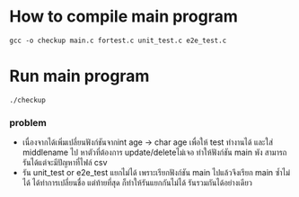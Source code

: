 # How to compile main program 

` gcc -o checkup main.c fortest.c unit_test.c e2e_test.c `

# Run main program
` ./checkup `

### problem
- เนื่องจากได้เพิ่มเปลี่ยนฟังก์ชันจากint age -> char age เพื่อให้ test ทำงานได้ และใส่ middlename ไป หาตัวที่ต้องการ update/deleteไม่เจอ ทำให้ฟังก์ชัน main พัง สามารถรันได้แต่จะมีปัญหาที่ไฟล์ csv
- รัน unit_test or e2e_test แยกไม่ได้ เพราะเรียกฟังก์ชัน main ไปแล้วจึงเรียก main ซ้ำไม่ได้ ได้ทำการเปลี่ยนชื่อ แต่ท้ายที่สุด ก็ทำให้รันแยกกันไม่ได้ รันรวมกันได้อย่างเดียว